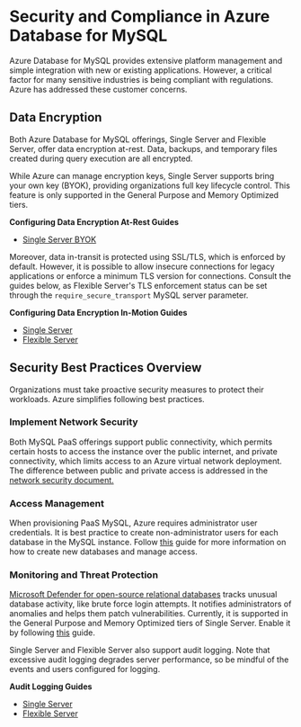 # Security and Compliance in Azure Database for MySQL

Azure Database for MySQL provides extensive platform management and simple integration with new or existing applications. However, a critical factor for many sensitive industries is being compliant with regulations. Azure has addressed these customer concerns.

## Data Encryption

Both Azure Database for MySQL offerings, Single Server and Flexible Server, offer data encryption at-rest. Data, backups, and temporary files created during query execution are all encrypted.

While Azure can manage encryption keys, Single Server supports bring your own key (BYOK), providing organizations full key lifecycle control. This feature is only supported in the General Purpose and Memory Optimized tiers.

**Configuring Data Encryption At-Rest Guides**

- [Single Server BYOK](https://docs.microsoft.com/azure/mysql/concepts-data-encryption-mysql)

Moreover, data in-transit is protected using SSL/TLS, which is enforced by default. However, it is possible to allow insecure connections for legacy applications or enforce a minimum TLS version for connections. Consult the guides below, as Flexible Server's TLS enforcement status can be set through the `require_secure_transport` MySQL server parameter.

**Configuring Data Encryption In-Motion Guides**

- [Single Server](https://docs.microsoft.com/azure/mysql/concepts-ssl-connection-security)
- [Flexible Server](https://docs.microsoft.com/azure/mysql/flexible-server/how-to-connect-tls-ssl)

## Security Best Practices Overview

Organizations must take proactive security measures to protect their workloads. Azure simplifies following best practices.

### Implement Network Security

Both MySQL PaaS offerings support public connectivity, which permits certain hosts to access the instance over the public internet, and private connectivity, which limits access to an Azure virtual network deployment. The difference between public and private access is addressed in the [network security document.](./03_Network_Security.md) 

### Access Management

When provisioning PaaS MySQL, Azure requires administrator user credentials. It is best practice to create non-administrator users for each database in the MySQL instance. Follow [this](https://docs.microsoft.com/azure/mysql/howto-create-users) guide for more information on how to create new databases and manage access.

### Monitoring and Threat Protection

[Microsoft Defender for open-source relational databases](https://docs.microsoft.com/azure/defender-for-cloud/defender-for-databases-introduction) tracks unusual database activity, like brute force login attempts. It notifies administrators of anomalies and helps them patch vulnerabilities. Currently, it is supported in the General Purpose and Memory Optimized tiers of Single Server. Enable it by following [this](https://docs.microsoft.com/azure/defender-for-cloud/defender-for-databases-usage) guide.

Single Server and Flexible Server also support audit logging. Note that excessive audit logging degrades server performance, so be mindful of the events and users configured for logging.

**Audit Logging Guides**

- [Single Server](https://docs.microsoft.com/azure/mysql/concepts-audit-logs)
- [Flexible Server](https://docs.microsoft.com/azure/mysql/flexible-server/concepts-audit-logs)
